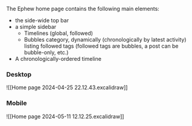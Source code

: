 The Ephew home page contains the following main elements:
- the side-wide top bar
- a simple sidebar
	- Timelines (global, followed)
	- Bubbles category, dynamically (chronologically by latest activity) listing followed tags (followed tags are bubbles, a post can be bubble-only, etc.)
- A chronologically-ordered timeline
### Desktop
![[Home page 2024-04-25 22.12.43.excalidraw]]
### Mobile
![[Home page 2024-05-11 12.12.25.excalidraw]]